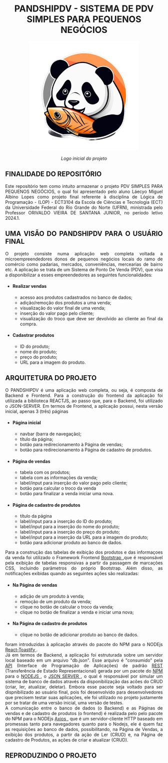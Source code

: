 <div align="center">
    <h1> 
      PANDSHIPDV  - SISTEMA DE PDV SIMPLES PARA PEQUENOS NEGÓCIOS
    </h1>
    <img src="https://github.com/laecyo2003/pdvsimplesl/blob/master/pdv_frontend/public/pdv_imagens/PandshiPDV.png?raw=true" alt="Logo Inicial do projeto" width="350px" height="350px"/>
    <p>
      <em> 
        Logo inicial do projeto
      </em>
    </p>
</div>
  
<div align="justify">
    <h2>
        FINALIDADE DO REPOSITÓRIO
    </h2>
        <p>
            Este repositório tem como intuito armazenar o projeto PDV SIMPLES PARA PEQUENOS NEGÓCIOS, o qual foi apresentado pelo aluno Láecyo Miguel Albino Lopes
            como projeto final referente à disciplina de Lógica de Programação - (LOP) - ECT3104 da Escola de Ciências e Tecnologia (ECT) da Universidade 
            Federal do Rio Grande do Norte (UFRN), ministrada pelo Professor ORIVALDO VIEIRA DE SANTANA JUNIOR, no período letivo 2024.1.
        </p>
    <h2>
        UMA VISÃO DO PANDSHIPDV PARA O USUÁRIO FINAL
    </h2>
        <p>
            O projeto consiste numa aplicação web completa voltada a microempreendedores donos de pequenos negócios locais do ramo de comércio como padarias, mercados, 
            conveniências, mercearias de bairro etc. A aplicação se trata de um Sistema de Ponto De Venda (PDV), que visa a disponibilizar a esses empreendedores as
            seguintes funcionalidades:
            <ul>
                <li>
                    <h4> Realizar vendas </h4>
                        <ul>
                            <li> acesso aos produtos cadastrados no banco de dados; </li>
                            <li> adição/remoção dos produtos a uma venda; </li>
                            <li> visualização do valor final de uma venda; </li>
                            <li> inserção do valor pago pelo cliente; </li>
                            <li> visualização do troco que deve ser devolvido ao cliente ao final da compra. </li>
                        </ul>
                </li>
            </ul>   
            <ul>
                <li>
                    <h4> Cadastrar produtos </h4>
                        <ul>
                            <li> ID do produto; </li>
                            <li> nome do produto; </li>
                            <li> preço do produto; </li>
                            <li> URL para a imagem do produto. </li>
                        </ul>
                </li>
            </ul>
        </p>
    <h2> 
        ARQUITETURA DO PROJETO
    </h2>
        <p>
            O PANDSHIPDV é uma aplicação web completa, ou seja, é composta de Backend e Frontend. Para a construção do frontend da aplicação foi utilizada a biblioteca REACTJS, 
            ao passo que, para o Backend, foi utilizado o JSON-SERVER. Em termos de Frontend, a aplicação possui, nesta versão inicial, apenas 3 (três) páginas
            <ul>
                <li>
                    <h4> Página inicial </h4>
                        <ul>
                            <li> navbar (barra de navegação); </li>
                            <li> título da página; </li>
                            <li> botão para redirecionamento à Página de vendas; </li>
                            <li> botão para redirecionamento à Página de cadastro de produtos. </li>
                        </ul>
                </li>
            </ul>
            <ul>
                <li>
                    <h4> Página de vendas </h4>
                        <ul>
                            <li> tabela com os produtos; </li>
                            <li> tabela com as informações da venda; </li>
                            <li> label/input para inserção do valor pago pelo cliente; </li>
                            <li> botão para calcular o troco da venda </li>
                            <li> botão para finalizar a venda iniciar uma nova. </li>
                        </ul>
                </li>
            </ul>
            <ul>
                <li>
                    <h4> Página de cadastro de produtos </h4>
                        <ul>
                            <li> título da página </li>
                            <li> label/input para a inserção do ID do produto; </li>
                            <li> label/input para a inserção do nome do produto; </li>
                            <li> label/input para a inserção do preço do produto; </li>
                            <li> label/input para a inserção da URL para a imagem do produto; </li>
                            <li> botão para adicionar produto ao banco de dados. </li>
                        </ul>
                </li>
            </ul>
    Para a construção das tabelas de exibição dos produtos e das informaçoes da venda foi utilizado o Framework Frontend
    <a href="https://getbootstrap.com"/> Bootstrap </a>,que é responsável pela exibição de tabelas responsivas a partir da passagem de 
    marcações CSS, incluindo parâmetros do próprio Bootstrap. Além disso, as notificações exibidas quando as seguintes ações são realizadas:
            <ul>
                <li>
                    <h4> Na Página de vendas </h4>
                        <ul>
                            <li> adição de um produto à venda; </li>
                            <li> remoção de um produto da venda; </li>
                            <li> clique no botão de calcular o troco da venda; </li>
                            <li> clique no botão de finalizar a venda e iniciar uma nova; </li>
                        </ul>
                </li>
            </ul>
            <ul>
                <li>
                    <h4> Na Página de cadastro de produtos </h4>
                        <ul>
                            <li> clique no botão de adicionar produto ao banco de dados. </li>
                        </ul>
                </li>
            </ul>
    foram introduzidas à aplicação através do pacote do NPM para o NODEjs <a href="https://www.npmjs.com/package/react-toastify"> React-Toastify </a>.
    <br>
    Já em termos de Backend, a aplicação foi estruturada sobre um servidor local baseado em um arquivo "db.json". Esse arquivo é "consumido" pela 
    <a href="https://www.redhat.com/pt-br/topics/api/what-are-application-programming-interfaces">API</a> (Interface de Programação de Aplicações) 
    de padrão <a href="https://www.redhat.com/pt-br/topics/api/what-is-a-rest-api"> REST </a> (Transferência de Estado Representacional) gerada por um pacote 
    do <a href="https://www.npmjs.com/"> NPM </a> para o <a href="https://nodejs.org/"> NODEJS </a>, o   
    <a href=https://github.com/typicode/json-server/> JSON SERVER </a>, o qual é responsável por simular um sistema de banco de dados através 
    da disponibilização das acões do CRUD (criar, ler, atualizar, deletar). Embora esse pacote seja voltado para ser dispnibilizado ao usuário final, pois
    foi desenvolvido para desenvolvedores que precisem testar suas aplicações, ele foi utilizado no projeto justamente por se tratar de uma versão inicial,
    uma versão de testes. <br>
    A comunicação entre o banco de dados (o Backend) e as Páginas de vendas e de cadastro de produtos (o frontend) é realizada pelo
    pelo pacote do NPM para o NODEjs <a href="https://github.com/axios/axios"> Axios </a>, que é um servidor-cliente HTTP baseado em promessas tanto para
    navegadores quanto para o Nodejs, ele é quem faz as requisições ao banco de dados, possibilitando, na Página de Vendas, a exibição dos produtos, a partir
    da ação de Ler (CRUD) e, na Página de cadastro de Produtos, as ações de criar e atualizar (CRUD).
        </p>
    <h2>
        REPRODUZINDO O PROJETO
    </h2>
</div>

   
